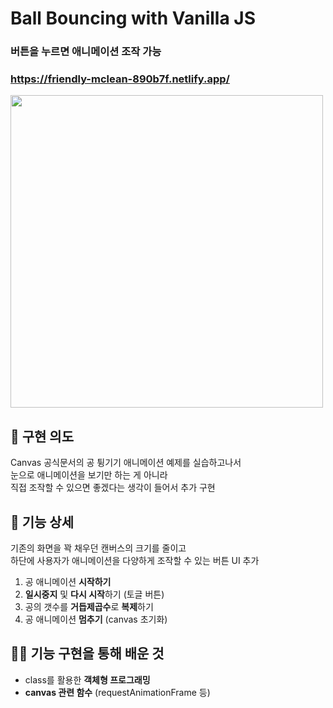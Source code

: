 # Ball Bouncing with Vanilla JS

### 버튼을 누르면 애니메이션 조작 가능
### https://friendly-mclean-890b7f.netlify.app/

<img src="https://user-images.githubusercontent.com/68722179/149880836-ab7ea0b5-6266-49aa-a607-bab9ccdaed26.png" width="500" />

## 🥎 구현 의도
Canvas 공식문서의 공 튕기기 애니메이션 예제를 실습하고나서 <BR/> 
눈으로 애니메이션을 보기만 하는 게 아니라  <BR/>
직접 조작할 수 있으면 좋겠다는 생각이 들어서 추가 구현

## 🎳 기능 상세
기존의 화면을 꽉 채우던 캔버스의 크기를 줄이고 <BR/> 
하단에 사용자가 애니메이션을 다양하게 조작할 수 있는 버튼 UI 추가

1. 공 애니메이션 **시작하기**
2. **일시중지** 및 **다시 시작**하기 (토글 버튼)
3. 공의 갯수를 **거듭제곱수**로 **복제**하기
4. 공 애니메이션 **멈추기** (canvas 초기화)

## 🏌️‍♂️ 기능 구현을 통해 배운 것
* class를 활용한 **객체형 프로그래밍**
* **canvas 관련 함수** (requestAnimationFrame 등)
